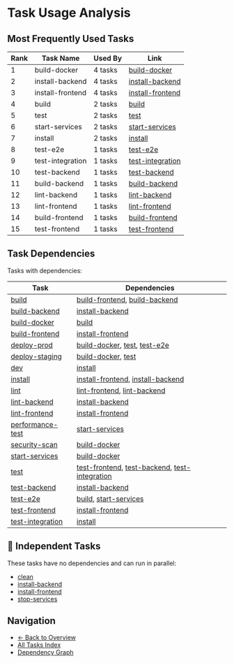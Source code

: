 # Task Usage Analysis

## Most Frequently Used Tasks

| Rank | Task Name | Used By | Link |
|------|-----------|---------|------|
| 1 | build-docker | 4 tasks | [build-docker](../tasks/build-docker.md) |
| 2 | install-backend | 4 tasks | [install-backend](../tasks/install-backend.md) |
| 3 | install-frontend | 4 tasks | [install-frontend](../tasks/install-frontend.md) |
| 4 | build | 2 tasks | [build](../tasks/build.md) |
| 5 | test | 2 tasks | [test](../tasks/test.md) |
| 6 | start-services | 2 tasks | [start-services](../tasks/start-services.md) |
| 7 | install | 2 tasks | [install](../tasks/install.md) |
| 8 | test-e2e | 1 tasks | [test-e2e](../tasks/test-e2e.md) |
| 9 | test-integration | 1 tasks | [test-integration](../tasks/test-integration.md) |
| 10 | test-backend | 1 tasks | [test-backend](../tasks/test-backend.md) |
| 11 | build-backend | 1 tasks | [build-backend](../tasks/build-backend.md) |
| 12 | lint-backend | 1 tasks | [lint-backend](../tasks/lint-backend.md) |
| 13 | lint-frontend | 1 tasks | [lint-frontend](../tasks/lint-frontend.md) |
| 14 | build-frontend | 1 tasks | [build-frontend](../tasks/build-frontend.md) |
| 15 | test-frontend | 1 tasks | [test-frontend](../tasks/test-frontend.md) |

## Task Dependencies

Tasks with dependencies:

| Task | Dependencies |
|------|-------------|
| [build](../tasks/build.md) | [build-frontend](../tasks/build-frontend.md), [build-backend](../tasks/build-backend.md) |
| [build-backend](../tasks/build-backend.md) | [install-backend](../tasks/install-backend.md) |
| [build-docker](../tasks/build-docker.md) | [build](../tasks/build.md) |
| [build-frontend](../tasks/build-frontend.md) | [install-frontend](../tasks/install-frontend.md) |
| [deploy-prod](../tasks/deploy-prod.md) | [build-docker](../tasks/build-docker.md), [test](../tasks/test.md), [test-e2e](../tasks/test-e2e.md) |
| [deploy-staging](../tasks/deploy-staging.md) | [build-docker](../tasks/build-docker.md), [test](../tasks/test.md) |
| [dev](../tasks/dev.md) | [install](../tasks/install.md) |
| [install](../tasks/install.md) | [install-frontend](../tasks/install-frontend.md), [install-backend](../tasks/install-backend.md) |
| [lint](../tasks/lint.md) | [lint-frontend](../tasks/lint-frontend.md), [lint-backend](../tasks/lint-backend.md) |
| [lint-backend](../tasks/lint-backend.md) | [install-backend](../tasks/install-backend.md) |
| [lint-frontend](../tasks/lint-frontend.md) | [install-frontend](../tasks/install-frontend.md) |
| [performance-test](../tasks/performance-test.md) | [start-services](../tasks/start-services.md) |
| [security-scan](../tasks/security-scan.md) | [build-docker](../tasks/build-docker.md) |
| [start-services](../tasks/start-services.md) | [build-docker](../tasks/build-docker.md) |
| [test](../tasks/test.md) | [test-frontend](../tasks/test-frontend.md), [test-backend](../tasks/test-backend.md), [test-integration](../tasks/test-integration.md) |
| [test-backend](../tasks/test-backend.md) | [install-backend](../tasks/install-backend.md) |
| [test-e2e](../tasks/test-e2e.md) | [build](../tasks/build.md), [start-services](../tasks/start-services.md) |
| [test-frontend](../tasks/test-frontend.md) | [install-frontend](../tasks/install-frontend.md) |
| [test-integration](../tasks/test-integration.md) | [install](../tasks/install.md) |

## 🚀 Independent Tasks

These tasks have no dependencies and can run in parallel:

- [clean](../tasks/clean.md)
- [install-backend](../tasks/install-backend.md)
- [install-frontend](../tasks/install-frontend.md)
- [stop-services](../tasks/stop-services.md)

## Navigation

- [← Back to Overview](../README.md)
- [All Tasks Index](all-tasks.md)
- [Dependency Graph](../tasks/dependency-graph.md)
